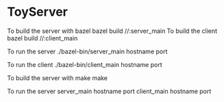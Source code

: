 # ToyServer
To build the server with bazel
bazel build //:server_main
To build the client
bazel build //:client_main

To run the server
./bazel-bin/server_main hostname port

To run the client
./bazel-bin/client_main hostname port

To build the server with make
make

To run the server
server_main hostname port
client_main hostname port

